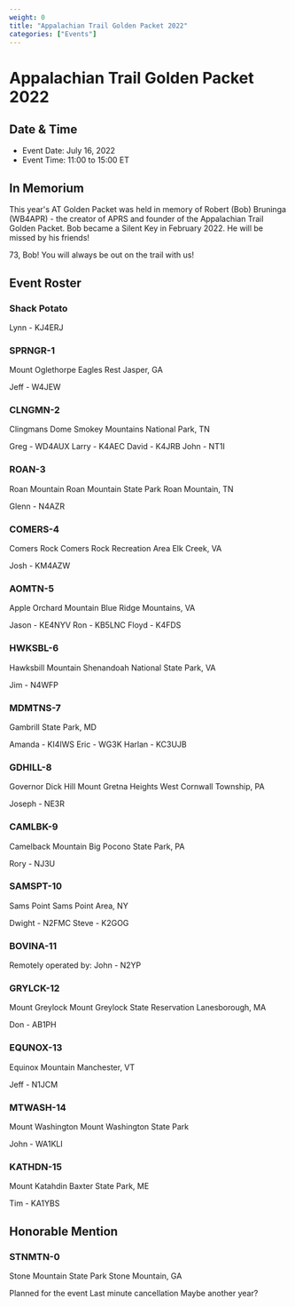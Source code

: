 ```yaml
---
weight: 0
title: "Appalachian Trail Golden Packet 2022"
categories: ["Events"]
---
```


# Appalachian Trail Golden Packet 2022

## Date & Time

- Event Date: July 16, 2022
- Event Time: 11:00 to 15:00 ET

## In Memorium

This year's AT Golden Packet was held in memory of Robert (Bob) Bruninga (WB4APR) - the creator of APRS and founder of the Appalachian Trail Golden Packet. Bob became a Silent Key in February 2022. He will be missed by his friends!

73, Bob! You will always be out on the trail with us!

## Event Roster

### Shack Potato

Lynn - KJ4ERJ

### SPRNGR-1

Mount Oglethorpe
Eagles Rest
Jasper, GA

Jeff - W4JEW

### CLNGMN-2

Clingmans Dome
Smokey Mountains National Park, TN

Greg - WD4AUX
Larry - K4AEC
David - K4JRB
John - NT1I

### ROAN-3

Roan Mountain
Roan Mountain State Park
Roan Mountain, TN

Glenn - N4AZR

### COMERS-4

Comers Rock
Comers Rock Recreation Area
Elk Creek, VA

Josh - KM4AZW

### AOMTN-5

Apple Orchard Mountain
Blue Ridge Mountains, VA

Jason - KE4NYV
Ron - KB5LNC
Floyd - K4FDS

### HWKSBL-6

Hawksbill Mountain
Shenandoah National State Park, VA

Jim - N4WFP

### MDMTNS-7

Gambrill State Park, MD

Amanda - KI4IWS
Eric - WG3K
Harlan - KC3UJB

### GDHILL-8

Governor Dick Hill
Mount Gretna Heights
West Cornwall Township, PA

Joseph - NE3R

### CAMLBK-9

Camelback Mountain
Big Pocono State Park, PA

Rory - NJ3U

### SAMSPT-10

Sams Point
Sams Point Area, NY

Dwight - N2FMC
Steve - K2GOG

### BOVINA-11

Remotely operated by:
John - N2YP

### GRYLCK-12

Mount Greylock
Mount Greylock State Reservation
Lanesborough, MA

Don - AB1PH

### EQUNOX-13

Equinox Mountain
Manchester, VT

Jeff - N1JCM

### MTWASH-14

Mount Washington
Mount Washington State Park

John - WA1KLI

### KATHDN-15

Mount Katahdin
Baxter State Park, ME

Tim - KA1YBS

## Honorable Mention

### STNMTN-0

Stone Mountain State Park
Stone Mountain, GA

Planned for the event
Last minute cancellation
Maybe another year?
